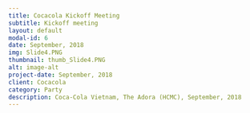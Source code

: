 ```yaml
---
title: Cocacola Kickoff Meeting
subtitle: Kickoff meeting
layout: default
modal-id: 6
date: September, 2018
img: Slide4.PNG
thumbnail: thumb_Slide4.PNG
alt: image-alt
project-date: September, 2018
client: Cocacola
category: Party
description: Coca-Cola Vietnam, The Adora (HCMC), September, 2018
---
```


